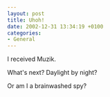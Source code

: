 ```yaml
---
layout: post
title: Uhoh!
date: 2002-12-31 13:34:19 +0100
categories:
- General
---
```

I received Muzik.

What's next? Daylight by night?

Or am I a brainwashed spy?

